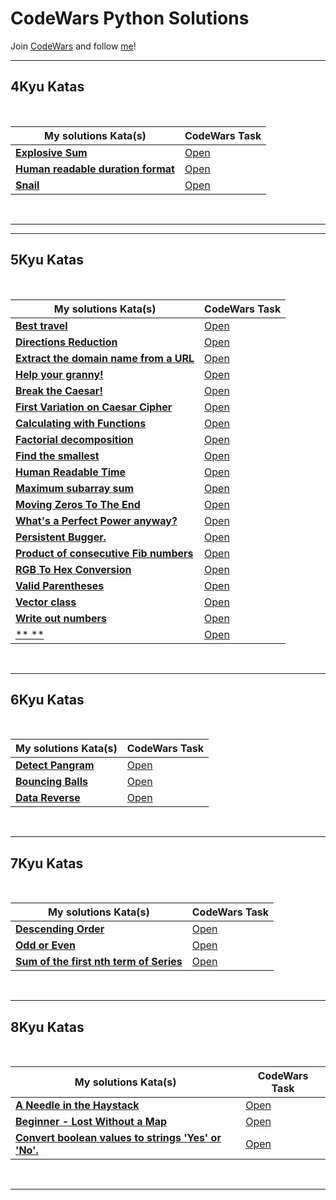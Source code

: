 # CodeWars Python Solutions

Join [CodeWars](https://www.codewars.com) and follow [me](https://www.codewars.com/users/Nosieek)!


---


## 4Kyu Katas


<br>


| My solutions Kata(s) | CodeWars Task |
|--|--|
| [**Explosive Sum**](https://github.com/Nosieek/CW_solutions_python/blob/main/4KyuKata/ExplosiveSum.py)  | [Open](https://www.codewars.com/kata/52ec24228a515e620b0005ef) |
| [**Human readable duration format**](https://github.com/Nosieek/CW_solutions_python/blob/main/4KyuKata/HumanReadableDurFormat.py)  | [Open](https://www.codewars.com/kata/52742f58faf5485cae000b9a) |
| [**Snail**](https://github.com/Nosieek/CW_solutions_python/blob/main/4KyuKata/Snail.py)  | [Open](https://www.codewars.com/kata/521c2db8ddc89b9b7a0000c1) |

<br>


---

---


## 5Kyu Katas


<br>


| My solutions Kata(s) | CodeWars Task |
|--|--|
| [**Best travel**](https://github.com/Nosieek/CW_solutions_python/blob/main/5KyuKata/5kyuBestTravel.py)  | [Open](https://www.codewars.com/kata/55e7280b40e1c4a06d0000aa) |
| [**Directions Reduction**](https://github.com/Nosieek/CW_solutions_python/blob/main/5KyuKata/5kyuDirectionsReduction.py)  | [Open](https://www.codewars.com/kata/550f22f4d758534c1100025a) |
| [**Extract the domain name from a URL**](https://github.com/Nosieek/CW_solutions_python/blob/main/5KyuKata/5kyuExtractSomainURL.py)  | [Open](https://www.codewars.com/kata/514a024011ea4fb54200004b) |
| [**Help your granny!**](https://github.com/Nosieek/CW_solutions_python/blob/main/5KyuKata/5kyuHelpUrGranny.py)  | [Open](https://www.codewars.com/kata/5536a85b6ed4ee5a78000035) |
| [**Break the Caesar!**](https://github.com/Nosieek/CodeWars_solution_python/blob/main/5KyuKata/BreakTheCesar.py)  | [Open](https://www.codewars.com/kata/598e045b8c13926d8c0000e8/python) |
| [**First Variation on Caesar Cipher**](https://github.com/Nosieek/CW_solutions_python/blob/main/5KyuKata/CaesarCipher.py)  | [Open](https://www.codewars.com/kata/5508249a98b3234f420000fb/python) |
| [**Calculating with Functions**](https://github.com/Nosieek/CW_solutions_python/blob/main/5KyuKata/calculatingWithFunctions.py)  | [Open](https://www.codewars.com/kata/525f3eda17c7cd9f9e000b39) |
| [**Factorial decomposition**](https://github.com/Nosieek/CW_solutions_python/blob/main/5KyuKata/FactorialDecomposition.py)  | [Open](https://www.codewars.com/kata/5a045fee46d843effa000070) |
| [**Find the smallest**](https://github.com/Nosieek/CW_solutions_python/blob/main/5KyuKata/FindTheSmallest.py)  | [Open](https://www.codewars.com/kata/573992c724fc289553000e95) |
| [**Human Readable Time**](https://github.com/Nosieek/CW_solutions_python/blob/main/5KyuKata/HumanReadableTime.py)  | [Open](https://www.codewars.com/kata/52685f7382004e774f0001f7) |
| [**Maximum subarray sum**](https://github.com/Nosieek/CW_solutions_python/blob/main/5KyuKata/MaximumSubarraySum.py)  | [Open](https://www.codewars.com/kata/54521e9ec8e60bc4de000d6c) |
| [**Moving Zeros To The End**](https://github.com/Nosieek/CW_solutions_python/blob/main/5KyuKata/MovingZeroToEnd.py)  | [Open](https://www.codewars.com/kata/52597aa56021e91c93000cb0) |
| [**What's a Perfect Power anyway?**](https://github.com/Nosieek/CW_solutions_python/blob/main/5KyuKata/PerfectPower.py)  | [Open](https://www.codewars.com/kata/54d4c8b08776e4ad92000835/python) |
| [**Persistent Bugger.**](https://github.com/Nosieek/CW_solutions_python/blob/main/5KyuKata/PersistentBugger.py)  | [Open](https://www.codewars.com/kata/55bf01e5a717a0d57e0000ec) |
| [**Product of consecutive Fib numbers**](https://github.com/Nosieek/CW_solutions_python/blob/main/5KyuKata/ProdFib.py)  | [Open](https://www.codewars.com/kata/5541f58a944b85ce6d00006a) |
| [**RGB To Hex Conversion**](https://github.com/Nosieek/CW_solutions_python/blob/main/5KyuKata/RGBtoHex.py)  | [Open](https://www.codewars.com/kata/513e08acc600c94f01000001) |
| [**Valid Parentheses**](https://github.com/Nosieek/CW_solutions_python/blob/main/5KyuKata/ValidParentheses.py)  | [Open](https://www.codewars.com/kata/52774a314c2333f0a7000688) |
| [**Vector class**](https://github.com/Nosieek/CW_solutions_python/blob/main/5KyuKata/Vector_class.py)  | [Open](https://www.codewars.com/kata/526dad7f8c0eb5c4640000a4) |
| [**Write out numbers**](https://github.com/Nosieek/CW_solutions_python/blob/main/5KyuKata/WriteOutNum.py)  | [Open](https://www.codewars.com/kata/52724507b149fa120600031d) |
| [** **]()  | [Open]() |

<br>


---


## 6Kyu Katas


<br>


| My solutions Kata(s) | CodeWars Task |
|--|--|
| [**Detect Pangram**](https://github.com/Nosieek/CodeWars_solution_python/blob/main/6kyuKata/6Kyu_Pangram.py)  | [Open](https://www.codewars.com/kata/545cedaa9943f7fe7b000048) |
| [**Bouncing Balls**](https://github.com/Nosieek/CodeWars_solution_python/blob/main/6kyuKata/6kyuBouncingBalls.py)  | [Open](https://www.codewars.com/kata/5544c7a5cb454edb3c000047) |
| [**Data Reverse**](https://github.com/Nosieek/CodeWars_solution_python/blob/main/6kyuKata/6kyuDataReverse.py)  | [Open](https://www.codewars.com/kata/569d488d61b812a0f7000015) |


<br>


---


## 7Kyu Katas


<br>


| My solutions Kata(s) | CodeWars Task |
|--|--|
| [**Descending Order**](https://github.com/Nosieek/CodeWars_solution_python/blob/main/7KyuKata/DescendingOrder.py)  | [Open](https://www.codewars.com/kata/5467e4d82edf8bbf40000155/) |
| [**Odd or Even**](https://github.com/Nosieek/CodeWars_solution_python/blob/main/7KyuKata/OddOrEven.py)  | [Open](https://www.codewars.com/kata/5949481f86420f59480000e7) |
| [**Sum of the first nth term of Series**](https://github.com/Nosieek/CodeWars_solution_python/blob/main/7KyuKata/SumTermSeries.py)  | [Open](https://www.codewars.com/kata/555eded1ad94b00403000071) |


<br>


---

## 8Kyu Katas


<br>


| My solutions Kata(s) | CodeWars Task |
|--|--|
| [**A Needle in the Haystack**](https://github.com/Nosieek/CodeWars_solution_python/blob/main/8KyuKata/NeedleHaystack.py)  | [Open](https://www.codewars.com/kata/56676e8fabd2d1ff3000000c) |
| [**Beginner - Lost Without a Map**](https://github.com/Nosieek/CodeWars_solution_python/blob/main/8KyuKata/BegginerLostMap.py)  | [Open](https://www.codewars.com/kata/57f781872e3d8ca2a000007e) |
| [**Convert boolean values to strings 'Yes' or 'No'.**](https://github.com/Nosieek/CodeWars_solution_python/blob/main/8KyuKata/ConvertBoolean.py)  | [Open](https://www.codewars.com/kata/53369039d7ab3ac506000467) |

<br>


---